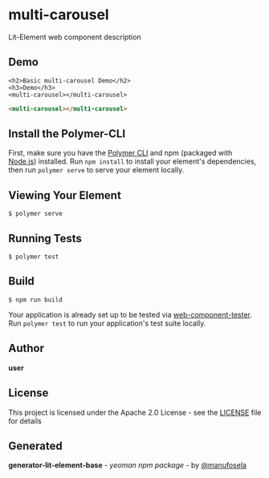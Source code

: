 # multi-carousel

Lit-Element web component description

## Demo

```
<h2>Basic multi-carousel Demo</h2>
<h3>Demo</h3>
<multi-carousel></multi-carousel>

```
<!---
```
<custom-element-demo>
  <template>
    <link rel="import" href="multi-carousel.html">
    <next-code-block></next-code-block>
  </template>
</custom-element-demo>
```
-->
```html
<multi-carousel></multi-carousel>

```
## Install the Polymer-CLI

First, make sure you have the [Polymer CLI](https://www.npmjs.com/package/polymer-cli) and npm (packaged with [Node.js](https://nodejs.org)) installed. Run `npm install` to install your element's dependencies, then run `polymer serve` to serve your element locally.

## Viewing Your Element

```
$ polymer serve
```

## Running Tests

```
$ polymer test
```

## Build
```
$ npm run build
```

Your application is already set up to be tested via [web-component-tester](https://github.com/Polymer/web-component-tester). Run `polymer test` to run your application's test suite locally.

## Author
**user**

## License

This project is licensed under the Apache 2.0 License - see the [LICENSE](LICENSE) file for details

## Generated

**generator-lit-element-base** - *yeoman npm package* - by [@manufosela](https://github.com/manufosela/generator-litelement-webcomponent)
